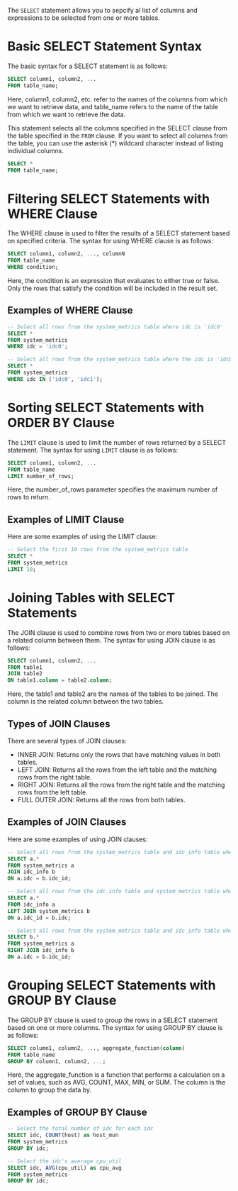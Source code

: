 The `SELECT` statement allows you to sepcify al list of columns and expressions to be selected from
one or more tables.

# Basic SELECT Statement Syntax
The basic syntax for a SELECT statement is as follows:
```sql
SELECT column1, column2, ...
FROM table_name;
```
Here, column1, column2, etc. refer to the names of the columns from which we want to retrieve data,
and table_name refers to the name of the table from which we want to retrieve the data.

This statement selects all the columns specified in the SELECT clause from the table specified in the
`FROM` clause. If you want to select all columns from the table, you can use the asterisk (*) wildcard
character instead of listing individual columns.
```sql
SELECT *
FROM table_name;
```

# Filtering SELECT Statements with WHERE Clause
The WHERE clause is used to filter the results of a SELECT statement based on specified criteria. The
syntax for using WHERE clause is as follows:

```sql
SELECT column1, column2, ..., columnN
FROM table_name
WHERE condition;
```
Here, the condition is an expression that evaluates to either true or false. Only the rows that satisfy the condition will be included in the result set.

## Examples of WHERE Clause
```sql
-- Select all rows from the system_metrics table where idc is 'idc0'
SELECT *
FROM system_metrics
WHERE idc = 'idc0';

-- Select all rows from the system_metrics table where the idc is 'idc0' or 'idc0'
SELECT *
FROM system_metrics
WHERE idc IN ('idc0', 'idc1');
```

# Sorting SELECT Statements with ORDER BY Clause
The `LIMIT` clause is used to limit the number of rows returned by a SELECT statement. The syntax for using
`LIMIT` clause is as follows:
```sql
SELECT column1, column2, ...
FROM table_name
LIMIT number_of_rows;
```
Here, the number_of_rows parameter specifies the maximum number of rows to return. 

## Examples of LIMIT Clause
Here are some examples of using the LIMIT clause:
```sql
-- Select the first 10 rows from the system_metrics table
SELECT *
FROM system_metrics
LIMIT 10;
```

# Joining Tables with SELECT Statements
The JOIN clause is used to combine rows from two or more tables based on a related column between them. The syntax for using JOIN clause is as follows:
```sql
SELECT column1, column2, ...
FROM table1
JOIN table2
ON table1.column = table2.column;
```
Here, the table1 and table2 are the names of the tables to be joined. The column is the related column between the two tables.

## Types of JOIN Clauses
There are several types of JOIN clauses:

- INNER JOIN: Returns only the rows that have matching values in both tables.
- LEFT JOIN: Returns all the rows from the left table and the matching rows from the right table.
- RIGHT JOIN: Returns all the rows from the right table and the matching rows from the left table.
- FULL OUTER JOIN: Returns all the rows from both tables.

## Examples of JOIN Clauses
Here are some examples of using JOIN clauses:
```sql
-- Select all rows from the system_metrics table and idc_info table where the idc_id matches
SELECT a.*
FROM system_metrics a
JOIN idc_info b
ON a.idc = b.idc_id;

-- Select all rows from the idc_info table and system_metrics table where the idc_id matches, and include null values for idc_info without any matching system_metrics
SELECT a.*
FROM idc_info a
LEFT JOIN system_metrics b
ON a.idc_id = b.idc;

-- Select all rows from the system_metrics table and idc_info table where the idc_id matches, and include null values for idc_info without any matching system_metrics
SELECT b.*
FROM system_metrics a
RIGHT JOIN idc_info b
ON a.idc = b.idc_id;
```

# Grouping SELECT Statements with GROUP BY Clause
The GROUP BY clause is used to group the rows in a SELECT statement based on one or more columns. The syntax for using GROUP BY clause is as follows:
```sql
SELECT column1, column2, ..., aggregate_function(column)
FROM table_name
GROUP BY column1, column2, ...;
```
Here, the aggregate_function is a function that performs a calculation on a set of values, such as AVG, COUNT, MAX, MIN, or SUM. The column is the column to group the data by.

## Examples of GROUP BY Clause
```sql
-- Select the total number of idc for each idc
SELECT idc, COUNT(host) as host_mun
FROM system_metrics
GROUP BY idc;

-- Select the idc's average cpu_util
SELECT idc, AVG(cpu_util) as cpu_avg
FROM system_metrics
GROUP BY idc;
```
